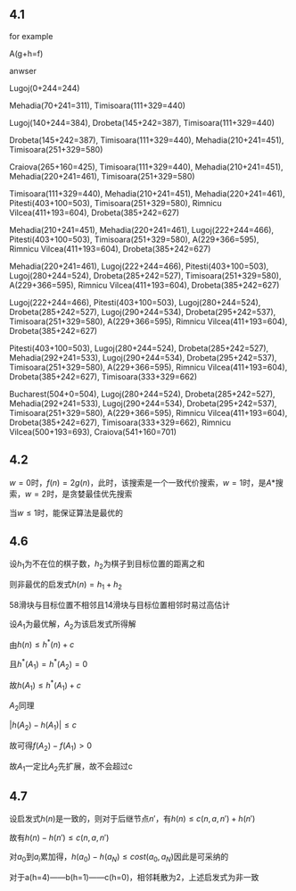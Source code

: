 ## 4.1

for example

A(g+h=f)

anwser

Lugoj(0+244=244) 

Mehadia(70+241=311), Timisoara(111+329=440) 

Lugoj(140+244=384), Drobeta(145+242=387), Timisoara(111+329=440) 

Drobeta(145+242=387), Timisoara(111+329=440), Mehadia(210+241=451), Timisoara(251+329=580) 

Craiova(265+160=425), Timisoara(111+329=440), Mehadia(210+241=451), Mehadia(220+241=461), Timisoara(251+329=580) 

Timisoara(111+329=440), Mehadia(210+241=451), Mehadia(220+241=461), Pitesti(403+100=503), Timisoara(251+329=580), Rimnicu Vilcea(411+193=604), Drobeta(385+242=627) 

Mehadia(210+241=451), Mehadia(220+241=461), Lugoj(222+244=466), Pitesti(403+100=503), Timisoara(251+329=580), A(229+366=595), Rimnicu Vilcea(411+193=604), Drobeta(385+242=627) 

Mehadia(220+241=461), Lugoj(222+244=466), Pitesti(403+100=503), Lugoj(280+244=524), Drobeta(285+242=527), Timisoara(251+329=580), A(229+366=595), Rimnicu Vilcea(411+193=604), Drobeta(385+242=627) 

Lugoj(222+244=466), Pitesti(403+100=503), Lugoj(280+244=524), Drobeta(285+242=527), Lugoj(290+244=534), Drobeta(295+242=537), Timisoara(251+329=580), A(229+366=595), Rimnicu Vilcea(411+193=604), Drobeta(385+242=627) 

Pitesti(403+100=503), Lugoj(280+244=524), Drobeta(285+242=527), Mehadia(292+241=533), Lugoj(290+244=534), Drobeta(295+242=537), Timisoara(251+329=580), A(229+366=595), Rimnicu Vilcea(411+193=604), Drobeta(385+242=627), Timisoara(333+329=662) 

Bucharest(504+0=504), Lugoj(280+244=524), Drobeta(285+242=527), Mehadia(292+241=533), Lugoj(290+244=534), Drobeta(295+242=537), Timisoara(251+329=580), A(229+366=595), Rimnicu Vilcea(411+193=604), Drobeta(385+242=627), Timisoara(333+329=662), Rimnicu Vilcea(500+193=693), Craiova(541+160=701)

## 4.2

$w=0$时，$f(n)=2g(n)$，此时，该搜索是一个一致代价搜索，$w=1$时，是$A*$搜索，$w=2$时，是贪婪最佳优先搜索

当$w\leq 1$时，能保证算法是最优的

## 4.6

设$h_1$为不在位的棋子数，$h_2$为棋子到目标位置的距离之和

则非最优的启发式$h(n)=h_1+h_2$

58滑块与目标位置不相邻且14滑块与目标位置相邻时易过高估计

设$A_1$为最优解，$A_2$为该启发式所得解

由$h(n)\leq h^*(n)+c$

且$h^*(A_1)=h^*(A_2)=0$

故$h(A_1)\leq h^*(A_1)+c$

$A_2$同理

$|h(A_2)-h(A_1)|\leq c$

故可得$f(A_2)-f(A_1)>0$

故$A_1$一定比$A_2$先扩展，故不会超过c

## 4.7

设启发式$h(n)$是一致的，则对于后继节点$n'$，有$h(n)\leq c(n,a,n')+h(n')$

故有$h(n)-h(n')\leq c(n,a,n')$

对$a_0$到$a_i$累加得，$h(a_0)-h(a_N)\leq cost(a_0,a_N)$因此是可采纳的

对于a(h=4)——b(h=1)——c(h=0)，相邻耗散为2，上述启发式为非一致